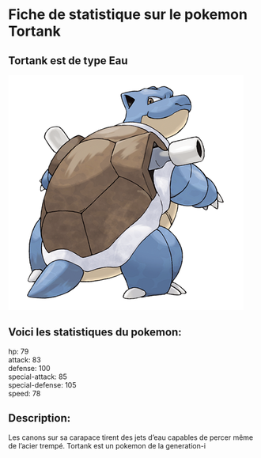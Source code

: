 # Fiche de statistique sur le pokemon Tortank
## Tortank est de type Eau
![alt text](https://raw.githubusercontent.com/PokeAPI/sprites/master/sprites/pokemon/other/official-artwork/9.png)
## Voici les statistiques du pokemon:
hp: 79   
attack: 83   
defense: 100   
special-attack: 85   
special-defense: 105   
speed: 78   
## Description: 
Les canons sur sa carapace tirent des jets d’eau
capables de percer même de l’acier trempé. 
Tortank est un pokemon de la generation-i   
